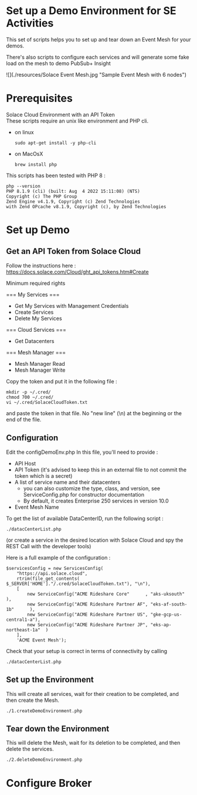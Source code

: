 # Set up a Demo Environment for SE Activities

This set of scripts helps you to set up and tear down an Event Mesh for your demos.

There's also scripts to configure each services and will generate some fake load on the mesh to demo PubSub+ Insight


![](./resources/Solace Event Mesh.jpg "Sample Event Mesh with 6 nodes")


# Prerequisites

 Solace Cloud Environment with an API Token   
 These scripts require an unix like environment and PHP cli.

* on linux 

  `sudo apt-get install -y php-cli`
* on MacOsX 

  `brew install php`


This scripts has been tested with PHP 8 : 
```
php --version
PHP 8.1.9 (cli) (built: Aug  4 2022 15:11:08) (NTS)
Copyright (c) The PHP Group
Zend Engine v4.1.9, Copyright (c) Zend Technologies
with Zend OPcache v8.1.9, Copyright (c), by Zend Technologies
```

# Set up Demo

## Get an API Token from Solace Cloud

Follow the instructions here :
https://docs.solace.com/Cloud/ght_api_tokens.htm#Create

Minimum required rights 

=== My Services ===
 - Get My Services with Management Credentials
 - Create Services
 - Delete My Services

=== Cloud Services === 

 - Get Datacenters

=== Mesh Manager ===
 - Mesh Manager Read
 - Mesh Manager Write


Copy the token and put it in the following file : 

```
mkdir -p ~/.cred/
chmod 700 ~/.cred/ 
vi ~/.cred/SolaceCloudToken.txt
```
and paste the token in that file.
No "new line" (\n) at the beginning or the end of the file.

## Configuration

Edit the configDemoEnv.php
In this file, you'll need to provide : 
 * API Host
 * API Token (it's advised to keep this in an external file to not commit the token which is a secret)
 * A list of service name and their datacenters 
   * you can also customize the type, class, and version, see ServiceConfig.php for constructor documentation
   * By default, it creates Enterprise 250 services in version 10.0
 * Event Mesh Name

To get the list of available DataCenterID, run the following script : 
```
./datacCenterList.php
```
(or create a service in the desired location with Solace Cloud and spy the REST Call with the developer tools)

Here is a full example of the configuration :
```
$servicesConfig = new ServicesConfig(
    "https://api.solace.cloud",
    rtrim(file_get_contents( $_SERVER['HOME']."/.cred/SolaceCloudToken.txt"), "\n"),
    [
        new ServiceConfig("ACME Rideshare Core"      , "aks-uksouth"          ),
        new ServiceConfig("ACME Rideshare Partner AF", "eks-af-south-1b"      ),
        new ServiceConfig("ACME Rideshare Partner US", "gke-gcp-us-central1-a"),
        new ServiceConfig("ACME Rideshare Partner JP", "eks-ap-northeast-1a"  )
    ],
    'ACME Event Mesh');
```

Check that your setup is correct in terms of connectivity by calling 

```
./datacCenterList.php
```

## Set up the Environment

This will create all services, wait for their creation to be completed, and then create the Mesh.

```
./1.createDemoEnvironment.php
```

## Tear down the Environment

This will delete the Mesh, wait for its deletion to be completed, and then delete the services.
```
./2.deleteDemoEnvironment.php
```


# Configure Broker



